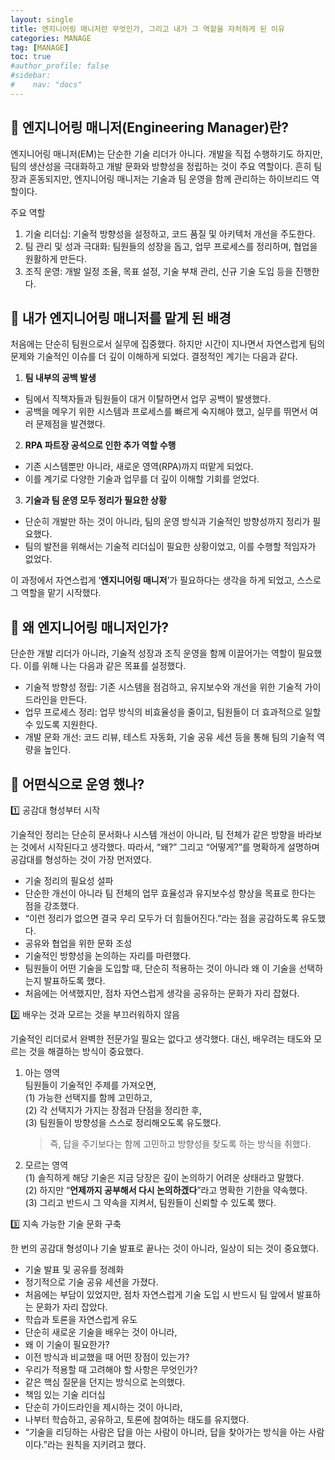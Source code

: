 ```yaml
---
layout: single
title: 엔지니어링 매니저란 무엇인가, 그리고 내가 그 역할을 자처하게 된 이유
categories: MANAGE
tag: [MANAGE]
toc: true
#author_profile: false
#sidebar:
#    nav: "docs"
---
```


## 🚀 엔지니어링 매니저(Engineering Manager)란?

엔지니어링 매니저(EM)는 단순한 기술 리더가 아니다. 개발을 직접 수행하기도 하지만, 팀의 생산성을 극대화하고 개발 문화와 방향성을 정립하는 것이 주요 역할이다. 흔히 팀장과 혼동되지만, 엔지니어링 매니저는 기술과 팀 운영을 함께 관리하는 하이브리드 역할이다.

주요 역할
1.	기술 리더십: 기술적 방향성을 설정하고, 코드 품질 및 아키텍처 개선을 주도한다.
2.	팀 관리 및 성과 극대화: 팀원들의 성장을 돕고, 업무 프로세스를 정리하며, 협업을 원활하게 만든다.
3.	조직 운영: 개발 일정 조율, 목표 설정, 기술 부채 관리, 신규 기술 도입 등을 진행한다.

## 📌 내가 엔지니어링 매니저를 맡게 된 배경

처음에는 단순히 팀원으로서 실무에 집중했다. 하지만 시간이 지나면서 자연스럽게 팀의 문제와 기술적인 이슈를 더 깊이 이해하게 되었다. 결정적인 계기는 다음과 같다.
1.	**팀 내부의 공백 발생**  
-	팀에서 직책자들과 팀원들이 대거 이탈하면서 업무 공백이 발생했다.
-	공백을 메우기 위한 시스템과 프로세스를 빠르게 숙지해야 했고, 실무를 뛰면서 여러 문제점을 발견했다.
2.	**RPA 파트장 공석으로 인한 추가 역할 수행**  
-	기존 시스템뿐만 아니라, 새로운 영역(RPA)까지 떠맡게 되었다.
-	이를 계기로 다양한 기술과 업무를 더 깊이 이해할 기회를 얻었다.
3.	**기술과 팀 운영 모두 정리가 필요한 상황**
-	단순히 개발만 하는 것이 아니라, 팀의 운영 방식과 기술적인 방향성까지 정리가 필요했다.
-	팀의 발전을 위해서는 기술적 리더십이 필요한 상황이었고, 이를 수행할 적임자가 없었다.

이 과정에서 자연스럽게 ‘**엔지니어링 매니저**’가 필요하다는 생각을 하게 되었고, 스스로 그 역할을 맡기 시작했다.

## 🎯 왜 엔지니어링 매니저인가?

단순한 개발 리더가 아니라, 기술적 성장과 조직 운영을 함께 이끌어가는 역할이 필요했다. 이를 위해 나는 다음과 같은 목표를 설정했다.
- 기술적 방향성 정립: 기존 시스템을 점검하고, 유지보수와 개선을 위한 기술적 가이드라인을 만든다.
- 업무 프로세스 정리: 업무 방식의 비효율성을 줄이고, 팀원들이 더 효과적으로 일할 수 있도록 지원한다.
- 개발 문화 개선: 코드 리뷰, 테스트 자동화, 기술 공유 세션 등을 통해 팀의 기술적 역량을 높인다.

## 🚀 어떤식으로 운영 했나?

1️⃣ 공감대 형성부터 시작

기술적인 정리는 단순히 문서화나 시스템 개선이 아니라, 팀 전체가 같은 방향을 바라보는 것에서 시작된다고 생각했다.
따라서, “왜?” 그리고 “어떻게?”를 명확하게 설명하며 공감대를 형성하는 것이 가장 먼저였다.
-	기술 정리의 필요성 설파
-	단순한 개선이 아니라 팀 전체의 업무 효율성과 유지보수성 향상을 목표로 한다는 점을 강조했다.
-	“이런 정리가 없으면 결국 우리 모두가 더 힘들어진다.”라는 점을 공감하도록 유도했다.
-	공유와 협업을 위한 문화 조성
-	기술적인 방향성을 논의하는 자리를 마련했다.
-	팀원들이 어떤 기술을 도입할 때, 단순히 적용하는 것이 아니라 왜 이 기술을 선택하는지 발표하도록 했다.
-	처음에는 어색했지만, 점차 자연스럽게 생각을 공유하는 문화가 자리 잡혔다.

2️⃣ 배우는 것과 모르는 것을 부끄러워하지 않음

기술적인 리더로서 완벽한 전문가일 필요는 없다고 생각했다. 대신, 배우려는 태도와 모르는 것을 해결하는 방식이 중요했다.
1. 아는 영역   
팀원들이 기술적인 주제를 가져오면,  
   (1) 가능한 선택지를 함께 고민하고,  
   (2) 각 선택지가 가지는 장점과 단점을 정리한 후,  
	(3)	팀원들이 방향성을 스스로 정리해오도록 유도했다.  

	> 즉, 답을 주기보다는 함께 고민하고 방향성을 찾도록 하는 방식을 취했다.

2. 모르는 영역  
   (1)	솔직하게 해당 기술은 지금 당장은 깊이 논의하기 어려운 상태라고 말했다.  
   (2)	하지만 “**언제까지 공부해서 다시 논의하겠다**”라고 명확한 기한을 약속했다.  
   (3)	그리고 반드시 그 약속을 지켜서, 팀원들이 신뢰할 수 있도록 했다.

3️⃣ 지속 가능한 기술 문화 구축

한 번의 공감대 형성이나 기술 발표로 끝나는 것이 아니라, 일상이 되는 것이 중요했다.
-	기술 발표 및 공유를 정례화
-	정기적으로 기술 공유 세션을 가졌다.
-	처음에는 부담이 있었지만, 점차 자연스럽게 기술 도입 시 반드시 팀 앞에서 발표하는 문화가 자리 잡았다.
-	학습과 토론을 자연스럽게 유도
-	단순히 새로운 기술을 배우는 것이 아니라,
-	왜 이 기술이 필요한가?
-	이전 방식과 비교했을 때 어떤 장점이 있는가?
-	우리가 적용할 때 고려해야 할 사항은 무엇인가?
-	같은 핵심 질문을 던지는 방식으로 논의했다.
-	책임 있는 기술 리더십
-	단순히 가이드라인을 제시하는 것이 아니라,
-	나부터 학습하고, 공유하고, 토론에 참여하는 태도를 유지했다.
-	“기술을 리딩하는 사람은 답을 아는 사람이 아니라, 답을 찾아가는 방식을 아는 사람이다.”라는 원칙을 지키려고 했다.